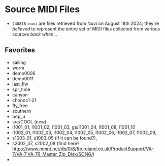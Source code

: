 # Source MIDI Files

- `240818-nuvi` are files retrieved from Nuvi on August 18th 2024; they're _believed_
  to represent the entire set of MIDI files collected from various sources _back when..._

## Favorites

- sailing
- worm
- demo0006
- demo0011
- last_flw
- spr_time
- canyon
- chonoc1-21
- fly_free
- southern
- bop_u
- src/COOL (new)
- l1001_01, l1001_02, l1001_03, gs/l1001_04, l1001_08, l1001_10
- l1002_01, l1002_03, l1002_04, l1002_05, l1002_06, l1002_07, l1002_09,
- s1003_01, s1003_05 (if it can be found?), 
- s2002_07, s2002_08 (find here? https://www.mmnt.net/db/0/8/ftp.roland.co.uk/ProductSupport/VA-7/VA-7_VA-76_Master_Zip_Disk/SONG/)
- 

